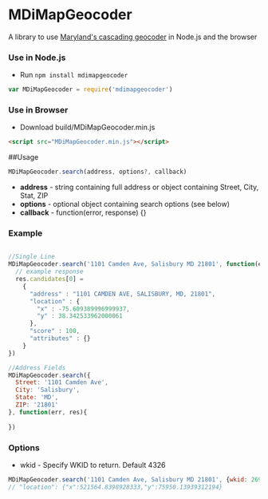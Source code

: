 MDiMapGeocoder
===============

A library to use [Maryland's cascading geocoder](http://geodata.md.gov/imap/rest/services/GeocodeServices/MD_CompositeLocatorWithZIPCodeCentroids/GeocodeServer) in Node.js and the browser

### Use in Node.js

* Run `npm install mdimapgeocoder`

```javascript
var MDiMapGeocoder = require('mdimapgeocoder')
```

### Use in Browser
* Download build/MDiMapGeocoder.min.js

```html
<script src="MDiMapGeocoder.min.js"></script>
```

##Usage

```javascript
MDiMapGeocoder.search(address, options?, callback)
```

- **address** - string containing full address or object containing Street, City, Stat, ZIP
- **options** - optional object containing search options (see below)
- **callback** - function(error, response) {}

### Example
```javascript

//Single Line
MDiMapGeocoder.search('1101 Camden Ave, Salisbury MD 21801', function(err, res){
  // example response
  res.candidates[0] = 
    {
      "address" : "1101 CAMDEN AVE, SALISBURY, MD, 21801",
      "location" : {
        "x" : -75.609389996999937,
        "y" : 38.342533962000061
      },
      "score" : 100,
      "attributes" : {}
    }
})

//Address Fields
MDiMapGeocoder.search({
  Street: '1101 Camden Ave',
  City: 'Salisbury',
  State: 'MD',
  ZIP: '21801'
}, function(err, res){
  
})
```

### Options
* wkid - Specify WKID to return. Default 4326

```javascript
MDiMapGeocoder.search('1101 Camden Ave, Salisbury MD 21801', {wkid: 26985}, callback)
// "location": {"x":521564.8398928333,"y":75950.13939312194}
```